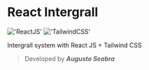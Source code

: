 # React Intergrall
!['ReactJS'](https://img.shields.io/badge/React_JS-20232A?style=for-the-badge&logo=react&logoColor=61DAFB)
!['TailwindCSS'](https://img.shields.io/badge/Tailwind_CSS-38B2AC?style=for-the-badge&logo=tailwind-css&logoColor=white)

Intergrall system with React JS + Tailwind CSS

> Developed by **_Augusto Seabra_**
